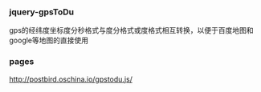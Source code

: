 ### jquery-gpsToDu
gps的经纬度坐标度分秒格式与度分格式或度格式相互转换，以便于百度地图和google等地图的直接使用
### pages
http://postbird.oschina.io/gpstodu.js/
